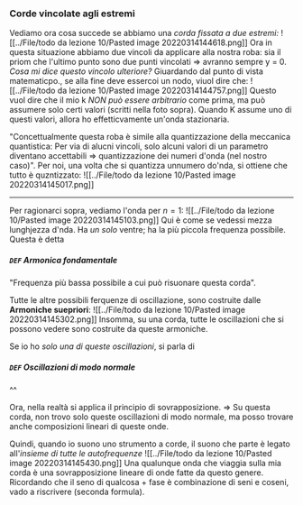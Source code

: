 ### Corde vincolate agli estremi
Vediamo ora cosa succede se abbiamo una _corda fissata a due estremi:_
![[../File/todo da lezione 10/Pasted image 20220314144618.png]]
Ora in questa situazione abbiamo due vincoli da applicare alla nostra roba: sia il priom che l'ultimo punto sono due punti vincolati => avranno sempre y = 0.
_Cosa mi dice questo vincolo ulteriore?_
Giuardando dal punto di vista matematicpo., se alla fine deve essercoi un nodo, viuol dire che:
![[../File/todo da lezione 10/Pasted image 20220314144757.png]]
Questo vuol dire che il mio k _NON può essere arbitrario_ come prima, ma può assumere solo certi valori (scritti nella foto sopra). Quando K assume uno di questi valori, allora ho effetticvamente un'onda stazionaria.

"Concettualmente questa roba è simile alla quantizzazione della meccanica quantistica: Per via di alucni vincoli, solo alcuni valori di un parametro diventano accettabili => quantizzazione dei numeri d'onda (nel nostro caso)". 
Per noi, una volta che si quantizza unnumero do'nda, si ottiene che tutto è quzntizzato:
![[../File/todo da lezione 10/Pasted image 20220314145017.png]]

---
Per ragionarci sopra,  vediamo l'onda per $n=1$:
![[../File/todo da lezione 10/Pasted image 20220314145103.png]]
Qui è come se vedessi mezza lunghjezza d'nda. Ha _un solo_ ventre; ha la più piccola frequenza possibile. 
Questa è detta 
##### `DEF` Armonica fondamentale
"Frequenza più bassa possibile a cui può risuonare questa corda".

Tutte le altre possibili ferquenze di oscillazione, sono costruite dalle 
__Armoniche suepriori__:
![[../File/todo da lezione 10/Pasted image 20220314145302.png]]
Insomma, su una corda, tutte le oscillazioni che si possono vedere sono costruite da queste armoniche.

Se io ho _solo una di queste oscillazioni_, si parla di 
##### `DEF` Oscillazioni di modo normale
^^

Ora, nella realtà si applica il principio di sovrapposizione. => Su questa corda, non trovo solo queste oscillazioni di modo normale, ma posso trovare anche composizioni lineari di queste onde.

Quindi, quando io suono uno strumento a corde, il suono che parte è legato all'_insieme di tutte le autofrequenze_ 
![[../File/todo da lezione 10/Pasted image 20220314145430.png]]
Una qualunque onda che viaggia sulla mia corda è una sovrapposizione lineare di onde fatte da questo genere.
Ricordando che il seno di qualcosa + fase è combinazione di seni e coseni, vado a riscrivere (seconda formula).